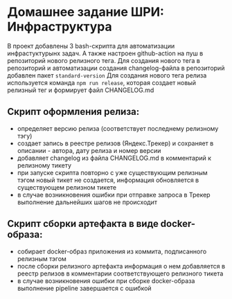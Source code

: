 # Домашнее задание ШРИ: Инфраструктура

В проект добавлены 3 bash-скрипта для автоматизации инфрастуктурынх задач. А также настроен github-action на пуш в репозиторий нового релизного тега.
Для создания нового тега в репозиторий и автоматизации создания changelog-файла в репозиторий добавлен пакет `standard-version`
Для создания нового тега релиза используется команда `npm run release`, которая создает новый релизный тег и формирует файл CHANGELOG.md

## Скрипт оформления релиза:

- определяет версию релиза (соответствует последнему релизному тэгу)
- создает запись в реестре релизов (Яндекс.Трекер) и сохраняет в описании - автора, дату релиза и номер версии
- добавляет changelog из файла CHANGELOG.md в комментарий к релизному тикету
- при запуске скрипта повторно с уже существующим релизным тэгом новый тикет не создается, информация обновляется в существующем релизном тикете
- в случае возникновения ошибки при отправке запроса в Трекер выполнение дальнейших шагов не происходит

## Скрипт сборки артефакта в виде docker-образа:

- собирает docker-образ приложения из коммита, подписанного релизным тэгом
- после сборки релизного артефакта информация о нем добавляется в реестр релизов в комментарии соответствующего релизного тикета
- в случае возникновения ошибки при сборке docker-образа выполнение pipeline завершается с ошибкой
